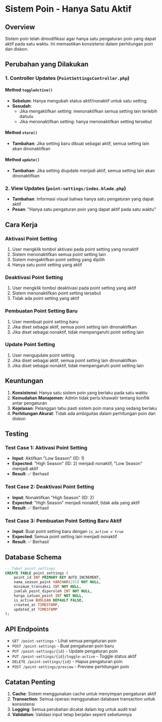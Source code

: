 # Sistem Poin - Hanya Satu Aktif

## Overview
Sistem poin telah dimodifikasi agar hanya satu pengaturan poin yang dapat aktif pada satu waktu. Ini memastikan konsistensi dalam perhitungan poin dan diskon.

## Perubahan yang Dilakukan

### 1. Controller Updates (`PointSettingsController.php`)

#### Method `toggleActive()`
- **Sebelum**: Hanya mengubah status aktif/nonaktif untuk satu setting
- **Sesudah**: 
  - Jika mengaktifkan setting: menonaktifkan semua setting lain terlebih dahulu
  - Jika menonaktifkan setting: hanya menonaktifkan setting tersebut

#### Method `store()`
- **Tambahan**: Jika setting baru dibuat sebagai aktif, semua setting lain akan dinonaktifkan

#### Method `update()`
- **Tambahan**: Jika setting diupdate menjadi aktif, semua setting lain akan dinonaktifkan

### 2. View Updates (`point-settings/index.blade.php`)
- **Tambahan**: Informasi visual bahwa hanya satu pengaturan yang dapat aktif
- **Pesan**: "Hanya satu pengaturan poin yang dapat aktif pada satu waktu"

## Cara Kerja

### Aktivasi Point Setting
1. User mengklik tombol aktivasi pada point setting yang nonaktif
2. Sistem menonaktifkan semua point setting lain
3. Sistem mengaktifkan point setting yang dipilih
4. Hanya satu point setting yang aktif

### Deaktivasi Point Setting
1. User mengklik tombol deaktivasi pada point setting yang aktif
2. Sistem menonaktifkan point setting tersebut
3. Tidak ada point setting yang aktif

### Pembuatan Point Setting Baru
1. User membuat point setting baru
2. Jika diset sebagai aktif, semua point setting lain dinonaktifkan
3. Jika diset sebagai nonaktif, tidak mempengaruhi point setting lain

### Update Point Setting
1. User mengupdate point setting
2. Jika diset sebagai aktif, semua point setting lain dinonaktifkan
3. Jika diset sebagai nonaktif, tidak mempengaruhi point setting lain

## Keuntungan

1. **Konsistensi**: Hanya satu sistem poin yang berlaku pada satu waktu
2. **Kemudahan Manajemen**: Admin tidak perlu khawatir tentang konflik antar pengaturan
3. **Kejelasan**: Pelanggan tahu pasti sistem poin mana yang sedang berlaku
4. **Perhitungan Akurat**: Tidak ada ambiguitas dalam perhitungan poin dan diskon

## Testing

### Test Case 1: Aktivasi Point Setting
- **Input**: Aktifkan "Low Season" (ID: 1)
- **Expected**: "High Season" (ID: 2) menjadi nonaktif, "Low Season" menjadi aktif
- **Result**: ✅ Berhasil

### Test Case 2: Deaktivasi Point Setting
- **Input**: Nonaktifkan "High Season" (ID: 2)
- **Expected**: "High Season" menjadi nonaktif, tidak ada yang aktif
- **Result**: ✅ Berhasil

### Test Case 3: Pembuatan Point Setting Baru Aktif
- **Input**: Buat point setting baru dengan `is_active = true`
- **Expected**: Semua point setting lain menjadi nonaktif
- **Result**: ✅ Berhasil

## Database Schema

```sql
-- Tabel point_settings
CREATE TABLE point_settings (
    point_id INT PRIMARY KEY AUTO_INCREMENT,
    nama_season_point VARCHAR(255) NOT NULL,
    minimum_transaksi INT NOT NULL,
    jumlah_point_diperoleh INT NOT NULL,
    harga_satuan_point INT NOT NULL,
    is_active BOOLEAN DEFAULT FALSE,
    created_at TIMESTAMP,
    updated_at TIMESTAMP
);
```

## API Endpoints

- `GET /point-settings` - Lihat semua pengaturan poin
- `POST /point-settings` - Buat pengaturan poin baru
- `PUT /point-settings/{id}` - Update pengaturan poin
- `PUT /point-settings/{id}/toggle-active` - Toggle status aktif
- `DELETE /point-settings/{id}` - Hapus pengaturan poin
- `POST /point-settings/preview` - Preview perhitungan poin

## Catatan Penting

1. **Cache**: Sistem menggunakan cache untuk menyimpan pengaturan aktif
2. **Transaction**: Semua operasi menggunakan database transaction untuk konsistensi
3. **Logging**: Semua perubahan dicatat dalam log untuk audit trail
4. **Validation**: Validasi input tetap berjalan seperti sebelumnya 